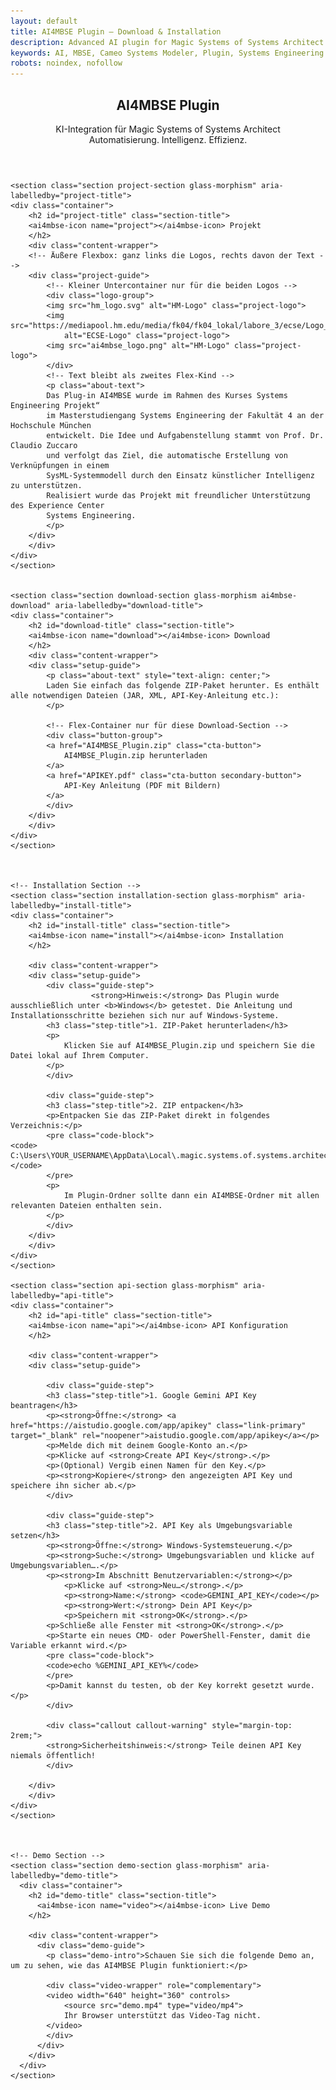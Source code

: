 ```yaml
---
layout: default
title: AI4MBSE Plugin – Download & Installation
description: Advanced AI plugin for Magic Systems of Systems Architect
keywords: AI, MBSE, Cameo Systems Modeler, Plugin, Systems Engineering
robots: noindex, nofollow
---
```


<main role="main">
  <article class="plugin-documentation">
    <!-- Hero Section -->
    <header class="hero glass-morphism ai4mbse-banner-hero" role="banner">
      <div class="hero-content animate-fade-in">
        <h1 class="ai4mbse-banner-title">AI4MBSE Plugin</h1>
        <p class="ai4mbse-banner-subtitle">
          KI-Integration für Magic Systems of Systems Architect<br>
          <span class="ai4mbse-banner-claim text-gradient">Automatisierung. Intelligenz. Effizienz.</span>
        </p>
      </div>
    </header>


    <section class="section project-section glass-morphism" aria-labelledby="project-title">
    <div class="container">
        <h2 id="project-title" class="section-title">
        <ai4mbse-icon name="project"></ai4mbse-icon> Projekt
        </h2>
        <div class="content-wrapper">
        <!-- Äußere Flexbox: ganz links die Logos, rechts davon der Text -->
        <div class="project-guide">
            <!-- Kleiner Untercontainer nur für die beiden Logos -->
            <div class="logo-group">
            <img src="hm_logo.svg" alt="HM-Logo" class="project-logo">
            <img src="https://mediapool.hm.edu/media/fk04/fk04_lokal/labore_3/ecse/Logo_ECSE_landscape_m.jpg" 
                alt="ECSE-Logo" class="project-logo">
            <img src="ai4mbse_logo.png" alt="HM-Logo" class="project-logo">
            </div>
            <!-- Text bleibt als zweites Flex-Kind -->
            <p class="about-text">
            Das Plug-in AI4MBSE wurde im Rahmen des Kurses Systems Engineering Projekt“ 
            im Masterstudiengang Systems Engineering der Fakultät 4 an der Hochschule München 
            entwickelt. Die Idee und Aufgabenstellung stammt von Prof. Dr. Claudio Zuccaro 
            und verfolgt das Ziel, die automatische Erstellung von Verknüpfungen in einem 
            SysML-Systemmodell durch den Einsatz künstlicher Intelligenz zu unterstützen. 
            Realisiert wurde das Projekt mit freundlicher Unterstützung des Experience Center 
            Systems Engineering.
            </p>
        </div>
        </div>
    </div>
    </section>


    <section class="section download-section glass-morphism ai4mbse-download" aria-labelledby="download-title">
    <div class="container">
        <h2 id="download-title" class="section-title">
        <ai4mbse-icon name="download"></ai4mbse-icon> Download
        </h2>
        <div class="content-wrapper">
        <div class="setup-guide">
            <p class="about-text" style="text-align: center;">
            Laden Sie einfach das folgende ZIP-Paket herunter. Es enthält alle notwendigen Dateien (JAR, XML, API-Key-Anleitung etc.):
            </p>

            <!-- Flex-Container nur für diese Download-Section -->
            <div class="button-group">
            <a href="AI4MBSE_Plugin.zip" class="cta-button">
                AI4MBSE_Plugin.zip herunterladen
            </a>
            <a href="APIKEY.pdf" class="cta-button secondary-button">
                API-Key Anleitung (PDF mit Bildern)
            </a>
            </div>
        </div>
        </div>
    </div>
    </section>
   


    <!-- Installation Section -->
    <section class="section installation-section glass-morphism" aria-labelledby="install-title">
    <div class="container">
        <h2 id="install-title" class="section-title">
        <ai4mbse-icon name="install"></ai4mbse-icon> Installation
        </h2>
        
        <div class="content-wrapper">
        <div class="setup-guide">
            <div class="guide-step">
                      <strong>Hinweis:</strong> Das Plugin wurde ausschließlich unter <b>Windows</b> getestet. Die Anleitung und Installationsschritte beziehen sich nur auf Windows-Systeme.
            <h3 class="step-title">1. ZIP-Paket herunterladen</h3>
            <p>
                Klicken Sie auf AI4MBSE_Plugin.zip und speichern Sie die Datei lokal auf Ihrem Computer.
            </p>
            </div>
            
            <div class="guide-step">
            <h3 class="step-title">2. ZIP entpacken</h3>
            <p>Entpacken Sie das ZIP-Paket direkt in folgendes Verzeichnis:</p>
            <pre class="code-block">
    <code>
    C:\Users\YOUR_USERNAME\AppData\Local\.magic.systems.of.systems.architect\2024x\plugins
    </code>
            </pre>
            <p>
                Im Plugin-Ordner sollte dann ein AI4MBSE-Ordner mit allen relevanten Dateien enthalten sein.
            </p>
            </div>
        </div>
        </div>
    </div>
    </section>

    <section class="section api-section glass-morphism" aria-labelledby="api-title">
    <div class="container">
        <h2 id="api-title" class="section-title">
        <ai4mbse-icon name="api"></ai4mbse-icon> API Konfiguration
        </h2>

        <div class="content-wrapper">
        <div class="setup-guide">

            <div class="guide-step">
            <h3 class="step-title">1. Google Gemini API Key beantragen</h3>
            <p><strong>Öffne:</strong> <a href="https://aistudio.google.com/app/apikey" class="link-primary" target="_blank" rel="noopener">aistudio.google.com/app/apikey</a></p>
            <p>Melde dich mit deinem Google-Konto an.</p>
            <p>Klicke auf <strong>Create API Key</strong>.</p>
            <p>(Optional) Vergib einen Namen für den Key.</p>
            <p><strong>Kopiere</strong> den angezeigten API Key und speichere ihn sicher ab.</p>
            </div>

            <div class="guide-step">
            <h3 class="step-title">2. API Key als Umgebungsvariable setzen</h3>
            <p><strong>Öffne:</strong> Windows-Systemsteuerung.</p>
            <p><strong>Suche:</strong> Umgebungsvariablen und klicke auf Umgebungsvariablen….</p>
            <p><strong>Im Abschnitt Benutzervariablen:</strong></p>
                <p>Klicke auf <strong>Neu…</strong>.</p>
                <p><strong>Name:</strong> <code>GEMINI_API_KEY</code></p>
                <p><strong>Wert:</strong> Dein API Key</p>
                <p>Speichern mit <strong>OK</strong>.</p>
            <p>Schließe alle Fenster mit <strong>OK</strong>.</p>
            <p>Starte ein neues CMD- oder PowerShell-Fenster, damit die Variable erkannt wird.</p>
            <pre class="code-block">
            <code>echo %GEMINI_API_KEY%</code>
            </pre>
            <p>Damit kannst du testen, ob der Key korrekt gesetzt wurde.</p>
            </div>

            <div class="callout callout-warning" style="margin-top: 2rem;">
            <strong>Sicherheitshinweis:</strong> Teile deinen API Key niemals öffentlich!
            </div>

        </div>
        </div>
    </div>
    </section>



    <!-- Demo Section -->
    <section class="section demo-section glass-morphism" aria-labelledby="demo-title">
      <div class="container">
        <h2 id="demo-title" class="section-title">
          <ai4mbse-icon name="video"></ai4mbse-icon> Live Demo
        </h2>
        
        <div class="content-wrapper">
          <div class="demo-guide">
            <p class="demo-intro">Schauen Sie sich die folgende Demo an, um zu sehen, wie das AI4MBSE Plugin funktioniert:</p>
            
            <div class="video-wrapper" role="complementary">
            <video width="640" height="360" controls>
                <source src="demo.mp4" type="video/mp4">
                Ihr Browser unterstützt das Video-Tag nicht.
            </video>
            </div>
          </div>
        </div>
      </div>
    </section>
  </article>
</main>

<!-- Scripts for fancy hero animation -->
<script src="/assets/js/ai4mbse-hero-animate.js"></script>
